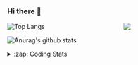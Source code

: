 ### Hi there 👋

<!--
**tao8687/tao8687** is a ✨ _special_ ✨ repository because its `README.md` (this file) appears on your GitHub profile.

Here are some ideas to get you started:

- 🔭 I’m currently working on ...
- 🌱 I’m currently learning ...
- 👯 I’m looking to collaborate on ...
- 🤔 I’m looking for help with ...
- 💬 Ask me about ...
- 📫 How to reach me: ...
- 😄 Pronouns: ...
- ⚡ Fun fact: ...
-->

<img align='right' src="https://media.giphy.com/media/M9gbBd9nbDrOTu1Mqx/giphy.gif" width="240">

  
![Top Langs](https://github-readme-stats.vercel.app/api/top-langs/?username=tao8687&layout=compact&title_color=23238E&text_color=A67D3D)

![Anurag's github stats](https://github-readme-stats.vercel.app/api?username=tao8687&show_icons=true&&text_color=A67D3D&title_color=23238E&show_icons=false&count_private=true&hide=stars)

<details>
  <summary>:zap: Coding Stats</summary>
  <br>
    
<!--START_SECTION:waka-->
![Code Time](http://img.shields.io/badge/Code%20Time-2%2C115%20hrs%2020%20mins-blue)

![Profile Views](http://img.shields.io/badge/Profile%20Views-2-blue)

**🐱 My GitHub Data** 

> 📦 1.5 MB Used in GitHub's Storage 
 > 
> 🏆 211 Contributions in the Year 2025
 > 
> 🚫 Not Opted to Hire
 > 
> 📜 63 Public Repositories 
 > 
> 🔑 24 Private Repositories 
 > 
**I'm an Early 🐤** 

```text
🌞 Morning                1813 commits        ██████████████████████░░░   89.49 % 
🌆 Daytime                90 commits          █░░░░░░░░░░░░░░░░░░░░░░░░   04.44 % 
🌃 Evening                119 commits         █░░░░░░░░░░░░░░░░░░░░░░░░   05.87 % 
🌙 Night                  4 commits           ░░░░░░░░░░░░░░░░░░░░░░░░░   00.20 % 
```
📅 **I'm Most Productive on Wednesday** 

```text
Monday                   291 commits         ████░░░░░░░░░░░░░░░░░░░░░   14.36 % 
Tuesday                  277 commits         ███░░░░░░░░░░░░░░░░░░░░░░   13.67 % 
Wednesday                347 commits         ████░░░░░░░░░░░░░░░░░░░░░   17.13 % 
Thursday                 271 commits         ███░░░░░░░░░░░░░░░░░░░░░░   13.38 % 
Friday                   287 commits         ████░░░░░░░░░░░░░░░░░░░░░   14.17 % 
Saturday                 281 commits         ███░░░░░░░░░░░░░░░░░░░░░░   13.87 % 
Sunday                   272 commits         ███░░░░░░░░░░░░░░░░░░░░░░   13.43 % 
```


📊 **This Week I Spent My Time On** 

```text
🕑︎ Time Zone: Asia/Shanghai

💬 Programming Languages: 
XML                      2 hrs 28 mins       █████████░░░░░░░░░░░░░░░░   34.29 % 
Bash                     1 hr 57 mins        ███████░░░░░░░░░░░░░░░░░░   27.02 % 
Markdown                 47 mins             ███░░░░░░░░░░░░░░░░░░░░░░   10.84 % 
YAML                     30 mins             ██░░░░░░░░░░░░░░░░░░░░░░░   07.07 % 
Docker                   30 mins             ██░░░░░░░░░░░░░░░░░░░░░░░   07.03 % 

🔥 Editors: 
VS Code                  6 hrs 27 mins       ██████████████████████░░░   89.11 % 
Cursor                   47 mins             ███░░░░░░░░░░░░░░░░░░░░░░   10.89 % 

🐱‍💻 Projects: 
transitive               3 hrs 11 mins       ███████████░░░░░░░░░░░░░░   44.16 % 
src                      1 hr 39 mins        ██████░░░░░░░░░░░░░░░░░░░   22.97 % 
als_ros                  57 mins             ███░░░░░░░░░░░░░░░░░░░░░░   13.17 % 
rf2o_laser_odometry      39 mins             ██░░░░░░░░░░░░░░░░░░░░░░░   09.07 % 
icart_mini_driver_ws     14 mins             █░░░░░░░░░░░░░░░░░░░░░░░░   03.29 % 

💻 Operating System: 
Linux                    7 hrs 14 mins       █████████████████████████   100.00 % 
```

**I Mostly Code in C++** 

```text
C++                      11 repos            ████████░░░░░░░░░░░░░░░░░   33.33 % 
Python                   8 repos             ██████░░░░░░░░░░░░░░░░░░░   24.24 % 
JavaScript               2 repos             ██░░░░░░░░░░░░░░░░░░░░░░░   06.06 % 
Batchfile                1 repo              █░░░░░░░░░░░░░░░░░░░░░░░░   03.03 % 
HTML                     1 repo              █░░░░░░░░░░░░░░░░░░░░░░░░   03.03 % 
```



**Timeline**

![Lines of Code chart](https://raw.githubusercontent.com/tao8687/tao8687/master/assets/bar_graph.png)


 Last Updated on 29/07/2025 02:24:20 UTC
<!--END_SECTION:waka-->
</details>
